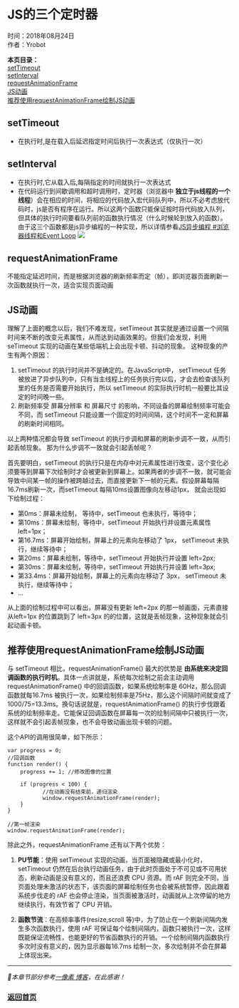 # JS的三个定时器  
时间：2018年08月24日   
作者：Yrobot  

__本页目录：__   
[setTimeout](#setTimeout)  
[setInterval](#setInterval)  
[requestAnimationFrame](#requestAnimationFrame)  
[JS动画](#jsAnimation)   
[推荐使用requestAnimationFrame绘制JS动画](#useAnimation)   

<a id='setTimeout'></a>

## setTimeout
- 在执行时,是在载入后延迟指定时间后执行一次表达式（仅执行一次）  

<a id='setInterval'></a>

## setInterval
- 在执行时,它从载入后,每隔指定的时间就执行一次表达式  
- 在代码运行到间歇调用和超时调用时，定时器（浏览器中 __独立于js线程的一个线程__）会在相应的时间，将相应的代码放入宏代码队列中，所以不必考虑放代码时，js是否有程序在运行。所以这两个函数只能保证按时将代码放入队列，但具体的执行时间要看队列前的函数执行情况（什么时候轮到放入的函数）。由于这三个函数都是js异步编程的一种实现，所以详情参看[JS异步编程 #浏览器线程和Event Loop]()
![](https://ws1.sinaimg.cn/large/006tNbRwgy1fukmxrd5ixj30m409smxx.jpg)

<a id='requestAnimationFrame'></a>

## requestAnimationFrame 
不能指定延迟时间，而是根据浏览器的刷新频率而定（帧），即浏览器页面刷新一次函数就执行一次，适合实现页面动画  

<a id='jsAnimation'></a>

## JS动画
理解了上面的概念以后，我们不难发现，setTimeout 其实就是通过设置一个间隔时间来不断的改变元素属性，从而达到动画效果的。但我们会发现，利用 seTimeout 实现的动画在某些低端机上会出现卡顿、抖动的现象。 这种现象的产生有两个原因：
1. setTimeout 的执行时间并不是确定的。在JavaScript中， setTimeout 任务被放进了异步队列中，只有当主线程上的任务执行完以后，才会去检查该队列里的任务是否需要开始执行，所以 setTimeout 的实际执行时机一般要比其设定的时间晚一些。
2. 刷新频率受 屏幕分辨率 和 屏幕尺寸 的影响，不同设备的屏幕绘制频率可能会不同，而 setTimeout 只能设置一个固定的时间间隔，这个时间不一定和屏幕的刷新时间相同。  

以上两种情况都会导致 setTimeout 的执行步调和屏幕的刷新步调不一致，从而引起丢帧现象。 那为什么步调不一致就会引起丢帧呢？   

首先要明白，setTimeout 的执行只是在内存中对元素属性进行改变，这个变化必须要等到屏幕下次绘制时才会被更新到屏幕上。如果两者的步调不一致，就可能会导致中间某一帧的操作被跨越过去，而直接更新下一帧的元素。假设屏幕每隔16.7ms刷新一次，而setTimeout 每隔10ms设置图像向左移动1px， 就会出现如下绘制过程：
- 第0ms：屏幕未绘制，  等待中，setTimeout 也未执行，等待中；
- 第10ms：屏幕未绘制，等待中，setTimeout 开始执行并设置元素属性 left=1px；
- 第16.7ms：屏幕开始绘制，屏幕上的元素向左移动了 1px， setTimeout 未执行，继续等待中；
- 第20ms：屏幕未绘制，等待中，setTimeout 开始执行并设置 left=2px;
- 第30ms：屏幕未绘制，等待中，setTimeout 开始执行并设置 left=3px;
- 第33.4ms：屏幕开始绘制，屏幕上的元素向左移动了 3px， setTimeout 未执行，继续等待中；
- ...  

从上面的绘制过程中可以看出，屏幕没有更新 left=2px 的那一帧画面，元素直接从left=1px 的位置跳到了 left=3px 的的位置，这就是丢帧现象，这种现象就会引起动画卡顿。

<a href="" id="useAnimation"></a>

## 推荐使用requestAnimationFrame绘制JS动画 
与 setTimeout 相比，requestAnimationFrame() 最大的优势是 __由系统来决定回调函数的执行时机__。具体一点讲就是，系统每次绘制之前会主动调用 requestAnimationFrame() 中的回调函数，如果系统绘制率是 60Hz，那么回调函数就每16.7ms 被执行一次，如果绘制频率是75Hz，那么这个间隔时间就变成了 1000/75=13.3ms。换句话说就是，requestAnimationFrame() 的执行步伐跟着系统的绘制频率走。它能保证回调函数在屏幕每一次的绘制间隔中只被执行一次，这样就不会引起丢帧现象，也不会导致动画出现卡顿的问题。

这个API的调用很简单，如下所示：
```
var progress = 0;
//回调函数
function render() {
    progress += 1; //修改图像的位置
 
    if (progress < 100) {
           //在动画没有结束前，递归渲染
           window.requestAnimationFrame(render);
    }
}
 
//第一帧渲染
window.requestAnimationFrame(render);
```
除此之外，requestAnimationFrame 还有以下两个优势：

1. __PU节能__：使用 setTimeout 实现的动画，当页面被隐藏或最小化时，setTimeout 仍然在后台执行动画任务，由于此时页面处于不可见或不可用状态，刷新动画是没有意义的，而且还浪费 CPU 资源。而 rAF 则完全不同，当页面处理未激活的状态下，该页面的屏幕绘制任务也会被系统暂停，因此跟着系统步伐走的 rAF 也会停止渲染，当页面被激活时，动画就从上次停留的地方继续执行，有效节省了 CPU 开销。

2. __函数节流__：在高频率事件(resize,scroll 等)中，为了防止在一个刷新间隔内发生多次函数执行，使用 rAF 可保证每个绘制间隔内，函数只被执行一次，这样既能保证流畅性，也能更好的节省函数执行的开销。一个绘制间隔内函数执行多次时没有意义的，因为显示器每16.7ms 绘制一次，多次绘制并不会在屏幕上体现出来。
---
*本章节部分参考[一像素 博客](https://www.cnblogs.com/onepixel/p/7078617.html)，在此感谢！*
### [返回首页](/README.md)
